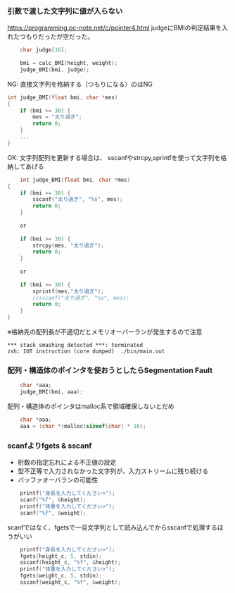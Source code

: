 ### 引数で渡した文字列に値が入らない
https://programming.pc-note.net/c/pointer4.html
judgeにBMIの判定結果を入れたつもりだったが空だった。
```main.c
    char judge[16];
    
    bmi = calc_BMI(height, weight);
    judge_BMI(bmi, judge);
```

NG:
直接文字列を格納する（つもりになる）のはNG
```calc_BMI_NG.c
int judge_BMI(float bmi, char *mes)
{
    if (bmi >= 30) {
        mes = "太り過ぎ";
        return 0;
    }
    ...
}
```

OK: 
文字列配列を更新する場合は、
sscanfやstrcpy,sprintfを使って文字列を格納してあげる
```calc_BMI_OK.c
    int judge_BMI(float bmi, char *mes)
{
    if (bmi >= 30) {
        sscanf("太り過ぎ", "%s", mes);
        return 0;
    }
    
    or
    
    if (bmi >= 30) {
        strcpy(mes, "太り過ぎ");
        return 0;
    }
    
    or
    
    if (bmi >= 30) {
        sprintf(mes,"太り過ぎ");
        //sscanf("太り過ぎ", "%s", mes);
        return 0;
    }
}
```

※格納先の配列長が不適切だとメモリオーバーランが発生するので注意
```
*** stack smashing detected ***: terminated
zsh: IOT instruction (core dumped)  ./bin/main.out
```

### 配列・構造体のポインタを使おうとしたらSegmentation Fault
```c
    char *aaa;
    judge_BMI(bmi, aaa);
```

配列・構造体のポインタはmalloc系で領域確保しないとだめ
```c
    char *aaa;
    aaa = (char *)malloc(sizeof(char) * 16);
```

### scanfよりfgets & sscanf
- 桁数の指定忘れによる不正値の設定
- 型不正等で入力されなかった文字列が、入力ストリームに残り続ける
- バッファオーバランの可能性
```c
    printf("身長を入力してください>"); 
    scanf("%f", &height);
    printf("体重を入力してください>");
    scanf("%f", &weight);
```

scanfではなく、fgetsで一旦文字列として読み込んでからsscanfで処理するほうがいい
```c
    printf("身長を入力してください>");
    fgets(height_c, 5, stdin);
    sscanf(height_c, "%f", &height);
    printf("体重を入力してください>");
    fgets(weight_c, 5, stdin);
    sscanf(weight_c, "%f", &weight);
```
